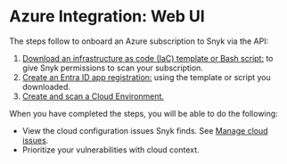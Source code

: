 # Azure Integration: Web UI

The steps follow to onboard an Azure subscription to Snyk via the API:

1. [Download an infrastructure as code (IaC) template or Bash script:](step-1-download-azure-app-registration-iac-template-or-script-web-ui.md) to give Snyk permissions to scan your subscription.
2. [Create an Entra ID app registration:](step-2-create-the-entra-id-app-registration.md) using the template or script you downloaded.
3. [Create and scan a Cloud Environment.](step-3-create-and-scan-a-cloud-environment-for-azure-web-ui.md)

When you have completed the steps, you will be able to do the following:

* View the cloud configuration issues Snyk finds. See [Manage cloud issues](../../../getting-started-with-cloud-scans/manage-cloud-issues/).
* Prioritize your vulnerabilities with cloud context.
